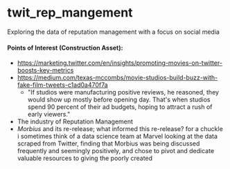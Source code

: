 # twit_rep_mangement
Exploring the data of reputation management with a focus on social media 


#### Points of Interest (Construction Asset):
- https://marketing.twitter.com/en/insights/promoting-movies-on-twitter-boosts-key-metrics
- https://medium.com/texas-mccombs/movie-studios-build-buzz-with-fake-film-tweets-c1ad0a470f7a
  - "If studios were manufacturing positive reviews, he reasoned, they would show up mostly before opening day. That's when studios spend 90 percent of their ad budgets, hoping to attract a rush of early viewers."
- The industry of Reputation Management
- *Morbius* and its re-release; what informed this re-release? for a chuckle i sometimes think of a data science team at Marvel looking at the data scraped from Twitter, finding that Morbius was being discussed frequently and seemingly positively, and chose to pivot and dedicate valuable resources to giving the poorly created



